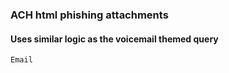 ### ACH html phishing attachments

#### Uses similar logic as the voicemail themed query

```kusto
Email
